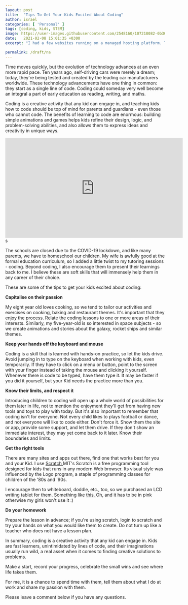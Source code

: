 ```yaml
---
layout: post
title:  "Tips To Get Your Kids Excited About Coding"
author: israel
categories: [ 'Personal' ]
tags: [coding, kids, STEM]
image: https://user-images.githubusercontent.com/2548160/107218082-0b30e080-6a07-11eb-80e7-c62e4f1197d2.jpg
date:   2021-02-08 15:01:35 +0300
excerpt: "I had a few websites running on a managed hosting platform. This blog series describes how I am now running those public-facing websites (including a NAS server) from home using a Kubernetes Cluster running on the Raspberry Pi..."

permalink: /draft/na
---
```


Time moves quickly, but the evolution of technology advances at an even more rapid pace. Ten years ago, self-driving cars were merely a dream; today, they're being tested and created by the leading car manufacturers worldwide. These technology advancements have one thing in common: they start as a single line of code. Coding could someday very well become an integral a part of early education as reading, writing, and maths.  

Coding is a creative activity that any kid can engage in, and teaching kids how to code should be top of mind for parents and guardians - even those who cannot code. The benefits of learning to code are enormous: building simple animations and games helps kids refine their design, logic, and problem-solving abilities, and also allows them to express ideas and creativity in unique ways.

<iframe width="560" height="315" src="https://www.youtube.com/embed/UCgDUlSpPLo" frameborder="0" allow="accelerometer; autoplay; clipboard-write; encrypted-media; gyroscope; picture-in-picture" allowfullscreen></iframe>s

The schools are closed due to the COVID-19 lockdown, and like many parents, we have to homeschool our children. My wife is awfully good at the formal education curriculum, so I added a little twist to my tutoring sessions - coding. Beyond coding, I also encourage them to present their learnings back to me. I believe these are soft skills that will immensely help them in any career of their choice.

These are some of the tips to get your kids excited about coding:

<b> Capitalise on their passion </b>

My eight year old loves cooking, so we tend to tailor our activities and exercises on cooking, baking and restaurant themes. It's important that they enjoy the process. Relate the coding lessons to one or more areas of their interests. Similarly, my five-year-old is so interested in space subjects - so we create animations and stories about the galaxy, rocket ships and similar themes.

<b> Keep your hands off the keyboard and mouse </b>

Coding is a skill that is learned with hands-on practice, so let the kids drive. Avoid jumping in to type on the keyboard when working with kids, even temporarily. If they have to click on a menu or button, point to the screen with your finger instead of taking the mouse and clicking it yourself. Whenever there is code to be typed, have them type it. It may be faster if you did it yourself, but your Kid needs the practice more than you.

<b> Know their limits, and respect it </b>

Introducing children to coding will open up a whole world of possibilities for them later in life, not to mention the enjoyment they'll get from having new tools and toys to play with today. But it's also important to remember that coding isn't for everyone. Not every child likes to plays football or dance, and not everyone will like to code either. Don't force it. Show them the site or app, provide some support, and let them drive. If they don't show an immediate interest, they may yet come back to it later.  Know their boundaries and limits. 

<b> Get the right tools </b>

There are many sites and apps out there, find one that works best for you and your Kid. I use <a href="https://scratch.mit.edu/" target="_blank"> Scratch </a> MIT's Scratch is a free programming tool designed for kids that runs in any modern Web browser. Its visual style was influenced by the Logo program, a staple of programming classes for children of the '80s and '90s.

I encourage then to whiteboard, doddle, etc., too, so we purchased an LCD writing tablet for them. Something like <a href="https://www.amazon.co.uk/gp/product/B08FR3247M/ref=ppx_yo_dt_b_asin_title_o06_s00?ie=UTF8&psc=1" target="_blank" > this. </a> Oh, and it has to be in pink otherwise my girls won't use it :)  

<b> Do your homework </b>

Prepare the lesson in advance; if you're using scratch, login to scratch and try your hands on what you would like them to create. Do not turn up like a teacher who does not have a lesson plan.

In summary, coding is a creative activity that any kid can engage in.  Kids are fast learners, unintimidated by lines of code, and their imaginations usually run wild, a real asset when it comes to finding creative solutions to problems.

Make a start, record your progress, celebrate the small wins and see where life takes them.

For me, it is a chance to spend time with them, tell them about what I do at work and share my passion with them.

Please leave a comment below if you have any questions.